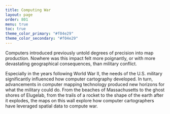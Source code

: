 ```yaml
---
title: Computing War
layout: page
order: 801
menu: true
toc: true
theme_color_primary: "#f04e29"
theme_color_secondary: "#f04e29"
---
```


<span class="body-large">Computers introduced previously untold degrees of precision into map production. Nowhere was this impact felt more poignantly, or with more devastating geographical consequences, than military conflict.</span>

Especially in the years following World War II, the needs of the U.S. military significantly influenced how computer cartography developed. In turn, advancements in computer mapping technology produced new horizons for what the military could do. From the beaches of Massachusetts to the ghost shores of Elugelab, from the trails of a rocket to the shape of the earth after it explodes, the maps on this wall explore how computer cartographers have leveraged spatial data to compute war.
